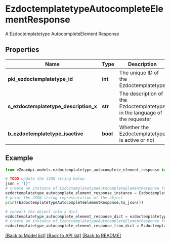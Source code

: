 # EzdoctemplatetypeAutocompleteElementResponse

A Ezdoctemplatetype AutocompleteElement Response

## Properties

Name | Type | Description | Notes
------------ | ------------- | ------------- | -------------
**pki_ezdoctemplatetype_id** | **int** | The unique ID of the Ezdoctemplatetype | 
**s_ezdoctemplatetype_description_x** | **str** | The description of the Ezdoctemplatetype in the language of the requester | 
**b_ezdoctemplatetype_isactive** | **bool** | Whether the Ezdoctemplatetype is active or not | 

## Example

```python
from eZmaxApi.models.ezdoctemplatetype_autocomplete_element_response import EzdoctemplatetypeAutocompleteElementResponse

# TODO update the JSON string below
json = "{}"
# create an instance of EzdoctemplatetypeAutocompleteElementResponse from a JSON string
ezdoctemplatetype_autocomplete_element_response_instance = EzdoctemplatetypeAutocompleteElementResponse.from_json(json)
# print the JSON string representation of the object
print(EzdoctemplatetypeAutocompleteElementResponse.to_json())

# convert the object into a dict
ezdoctemplatetype_autocomplete_element_response_dict = ezdoctemplatetype_autocomplete_element_response_instance.to_dict()
# create an instance of EzdoctemplatetypeAutocompleteElementResponse from a dict
ezdoctemplatetype_autocomplete_element_response_from_dict = EzdoctemplatetypeAutocompleteElementResponse.from_dict(ezdoctemplatetype_autocomplete_element_response_dict)
```
[[Back to Model list]](../README.md#documentation-for-models) [[Back to API list]](../README.md#documentation-for-api-endpoints) [[Back to README]](../README.md)


